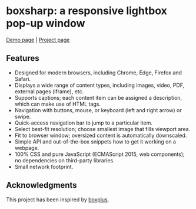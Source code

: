 # boxsharp: a responsive lightbox pop-up window

[Demo page](https://hunyadi.info.hu/projects/boxsharp/) | [Project page](https://github.com/hunyadi/boxsharp/)

## Features

- Designed for modern browsers, including Chrome, Edge, Firefox and Safari.
- Displays a wide range of content types, including images, video, PDF, external pages (iframe), etc.
- Supports captions; each content item can be assigned a description, which can make use of HTML tags.
- Navigation with buttons, mouse, or keyboard (left and right arrow) or swipe.
- Quick-access navigation bar to jump to a particular item.
- Select best-fit resolution; choose smallest image that fills viewport area.
- Fit to browser window; oversized content is automatically downscaled.
- Simple API and out-of-the-box snippets how to get it working on a webpage.
- 100% CSS and pure JavaScript (ECMAScript 2015, web components); no dependencies on third-party libraries.
- Small network footprint.

## Acknowledgments

This project has been inspired by [boxplus](https://www.hunyadi.info.hu/projects/boxplusx/index.html).
